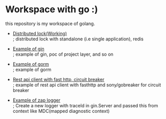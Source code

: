 # Workspace with go :)  
this repository is my workspace of golang.  

- <a href="distributedlock">Distributed lock(Working)</a>  
; distributed lock with standalone (i.e single application), redis  

- <a href="gin">Example of gin</a>  
; example of gin, poc of project layer, and so on  

- <a href="orm/gorm">Example of gorm</a>  
; example of gorm  

- <a href="examples/fastarticle/main.go">Rest api client with fast http, circuit breaker</a>  
; example of rest api client with fasthttp and sony/gobreaker for circuit breaker  

- <a href="examples/logger/zaploggerbasic">Example of zap logger</a>  
; Create a new logger with traceId in gin.Server and passed this from context like MDC(mapped diagnostic context)  

